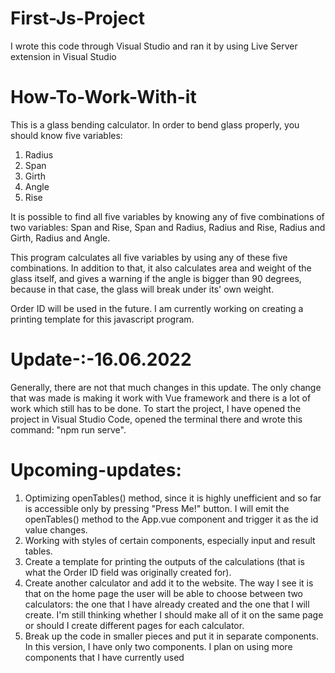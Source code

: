 # First-Js-Project

I wrote this code through Visual Studio and ran it by using Live Server extension in Visual Studio


# How-To-Work-With-it

This is a glass bending calculator. In order to bend glass properly, you should know five variables:

1) Radius
2) Span
3) Girth
4) Angle
5) Rise

It is possible to find all five variables by knowing any of five combinations of two variables: Span and Rise, Span and Radius, Radius and Rise, Radius and Girth, Radius and Angle.

This program calculates all five variables by using any of these five combinations. In addition to that, it also calculates area and weight of the glass itself, and gives a warning if the angle is bigger than 90 degrees, because in that case, the glass will break under its' own weight.

Order ID will be used in the future. I am currently working on creating a printing template for this javascript program.

# Update-:-16.06.2022

Generally, there are not that much changes in this update. The only change that was made is making it work with Vue framework and there is a lot of work which still has to be done. To start the project, I have opened the project in Visual Studio Code, opened the terminal there and wrote this command: "npm run serve".

# Upcoming-updates:
1) Optimizing openTables() method, since it is highly unefficient and so far is accessible only by pressing "Press Me!" button. I will emit the openTables() method to the App.vue component and trigger it as the id value changes.
2) Working with styles of certain components, especially input and result tables.
3) Create a template for printing the outputs of the calculations (that is what the Order ID field was originally created for).
4) Create another calculator and add it to the website. The way I see it is that on the home page the user will be able to choose between two calculators: the one that I have already created and the one that I will create. I'm still thinking whether I should make all of it on the same page or should I create different pages for each calculator.
5) Break up the code in smaller pieces and put it in separate components. In this version, I have only two components. I plan on using more components that I have currently used
